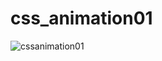 # css_animation01
![cssanimation01](https://user-images.githubusercontent.com/47776346/61225005-a940c400-a75a-11e9-81f1-1c2ae9645109.png)
